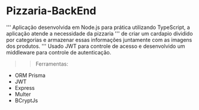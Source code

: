 # Pizzaria-BackEnd

''' Aplicação desenvolvida em Node.js para prática utilizando TypeScript, a aplicação atende a necessidade da pizzaria 
''' de criar um cardapio dividido por categorias e armazenar essas informações juntamente com as imagens dos produtos. 
''' Usado JWT para controle de acesso e desenvolvido um middleware para controle de autenticação.

>> Ferramentas: 

- ORM Prisma
- JWT
- Express
- Multer
- BCryptJs

